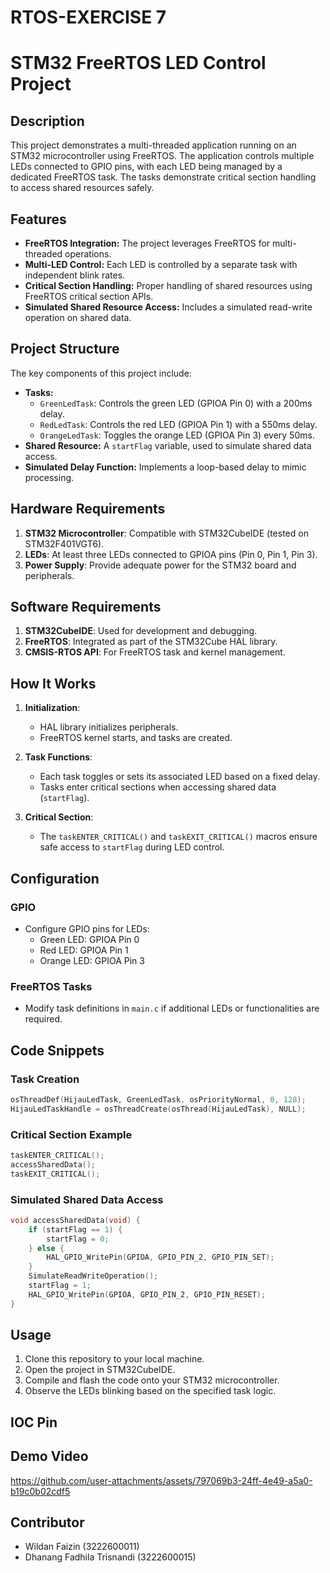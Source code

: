 # RTOS-EXERCISE 7
# STM32 FreeRTOS LED Control Project

## Description
This project demonstrates a multi-threaded application running on an STM32 microcontroller using FreeRTOS. The application controls multiple LEDs connected to GPIO pins, with each LED being managed by a dedicated FreeRTOS task. The tasks demonstrate critical section handling to access shared resources safely.

## Features
- **FreeRTOS Integration:** The project leverages FreeRTOS for multi-threaded operations.
- **Multi-LED Control:** Each LED is controlled by a separate task with independent blink rates.
- **Critical Section Handling:** Proper handling of shared resources using FreeRTOS critical section APIs.
- **Simulated Shared Resource Access:** Includes a simulated read-write operation on shared data.

## Project Structure
The key components of this project include:
- **Tasks:**
  - `GreenLedTask`: Controls the green LED (GPIOA Pin 0) with a 200ms delay.
  - `RedLedTask`: Controls the red LED (GPIOA Pin 1) with a 550ms delay.
  - `OrangeLedTask`: Toggles the orange LED (GPIOA Pin 3) every 50ms.
- **Shared Resource:** A `startFlag` variable, used to simulate shared data access.
- **Simulated Delay Function:** Implements a loop-based delay to mimic processing.

## Hardware Requirements
1. **STM32 Microcontroller**: Compatible with STM32CubeIDE (tested on STM32F401VGT6).
2. **LEDs**: At least three LEDs connected to GPIOA pins (Pin 0, Pin 1, Pin 3).
3. **Power Supply**: Provide adequate power for the STM32 board and peripherals.

## Software Requirements
1. **STM32CubeIDE**: Used for development and debugging.
2. **FreeRTOS**: Integrated as part of the STM32Cube HAL library.
3. **CMSIS-RTOS API**: For FreeRTOS task and kernel management.

## How It Works
1. **Initialization**:
   - HAL library initializes peripherals.
   - FreeRTOS kernel starts, and tasks are created.

2. **Task Functions**:
   - Each task toggles or sets its associated LED based on a fixed delay.
   - Tasks enter critical sections when accessing shared data (`startFlag`).

3. **Critical Section**:
   - The `taskENTER_CRITICAL()` and `taskEXIT_CRITICAL()` macros ensure safe access to `startFlag` during LED control.

## Configuration
### GPIO
- Configure GPIO pins for LEDs:
  - Green LED: GPIOA Pin 0
  - Red LED: GPIOA Pin 1
  - Orange LED: GPIOA Pin 3

### FreeRTOS Tasks
- Modify task definitions in `main.c` if additional LEDs or functionalities are required.

## Code Snippets
### Task Creation
```c
osThreadDef(HijauLedTask, GreenLedTask, osPriorityNormal, 0, 128);
HijauLedTaskHandle = osThreadCreate(osThread(HijauLedTask), NULL);
```

### Critical Section Example
```c
taskENTER_CRITICAL();
accessSharedData();
taskEXIT_CRITICAL();
```

### Simulated Shared Data Access
```c
void accessSharedData(void) {
    if (startFlag == 1) {
        startFlag = 0;
    } else {
        HAL_GPIO_WritePin(GPIOA, GPIO_PIN_2, GPIO_PIN_SET);
    }
    SimulateReadWriteOperation();
    startFlag = 1;
    HAL_GPIO_WritePin(GPIOA, GPIO_PIN_2, GPIO_PIN_RESET);
}
```

## Usage
1. Clone this repository to your local machine.
2. Open the project in STM32CubeIDE.
3. Compile and flash the code onto your STM32 microcontroller.
4. Observe the LEDs blinking based on the specified task logic.


## IOC Pin



## Demo Video
https://github.com/user-attachments/assets/797069b3-24ff-4e49-a5a0-b19c0b02cdf5
## Contributor
- Wildan Faizin (3222600011)
- Dhanang Fadhila Trisnandi (3222600015)
